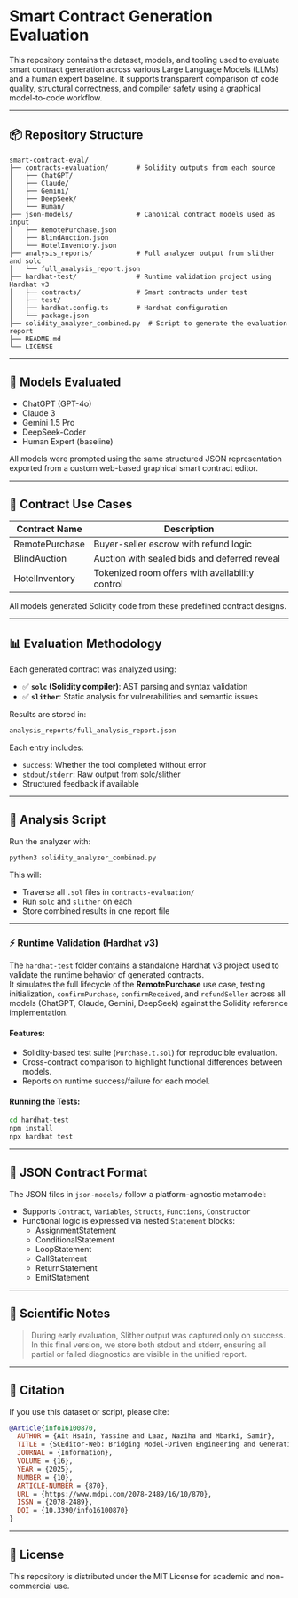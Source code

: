 # Smart Contract Generation Evaluation

This repository contains the dataset, models, and tooling used to evaluate smart contract generation across various Large Language Models (LLMs) and a human expert baseline. It supports transparent comparison of code quality, structural correctness, and compiler safety using a graphical model-to-code workflow.

---

## 📦 Repository Structure

```
smart-contract-eval/
├── contracts-evaluation/       # Solidity outputs from each source
│   ├── ChatGPT/
│   ├── Claude/
│   ├── Gemini/
│   ├── DeepSeek/
│   └── Human/
├── json-models/                # Canonical contract models used as input
│   ├── RemotePurchase.json
│   ├── BlindAuction.json
│   └── HotelInventory.json
├── analysis_reports/           # Full analyzer output from slither and solc
│   └── full_analysis_report.json
├── hardhat-test/               # Runtime validation project using Hardhat v3
│   ├── contracts/              # Smart contracts under test
│   ├── test/                   
│   ├── hardhat.config.ts       # Hardhat configuration
│   └── package.json            
├── solidity_analyzer_combined.py  # Script to generate the evaluation report
├── README.md
└── LICENSE
```

---

## 🧠 Models Evaluated

- ChatGPT (GPT-4o)
- Claude 3
- Gemini 1.5 Pro
- DeepSeek-Coder
- Human Expert (baseline)

All models were prompted using the same structured JSON representation exported from a custom web-based graphical smart contract editor.

---

## 🧱 Contract Use Cases

| Contract Name      | Description                                      |
|--------------------|--------------------------------------------------|
| RemotePurchase     | Buyer-seller escrow with refund logic            |
| BlindAuction       | Auction with sealed bids and deferred reveal     |
| HotelInventory     | Tokenized room offers with availability control  |

All models generated Solidity code from these predefined contract designs.

---

## 📊 Evaluation Methodology

Each generated contract was analyzed using:

- ✅ **`solc` (Solidity compiler)**: AST parsing and syntax validation
- ✅ **`slither`**: Static analysis for vulnerabilities and semantic issues

Results are stored in:
```bash
analysis_reports/full_analysis_report.json
```

Each entry includes:
- `success`: Whether the tool completed without error
- `stdout`/`stderr`: Raw output from solc/slither
- Structured feedback if available

---

## 🧪 Analysis Script

Run the analyzer with:
```bash
python3 solidity_analyzer_combined.py
```

This will:
- Traverse all `.sol` files in `contracts-evaluation/`
- Run `solc` and `slither` on each
- Store combined results in one report file

---

### ⚡ Runtime Validation (Hardhat v3)

The `hardhat-test` folder contains a standalone Hardhat v3 project used to validate the runtime behavior of generated contracts.  
It simulates the full lifecycle of the **RemotePurchase** use case, testing initialization, `confirmPurchase`, `confirmReceived`, and `refundSeller` across all models (ChatGPT, Claude, Gemini, DeepSeek) against the Solidity reference implementation.

#### Features:
- Solidity-based test suite (`Purchase.t.sol`) for reproducible evaluation.
- Cross-contract comparison to highlight functional differences between models.
- Reports on runtime success/failure for each model.

#### Running the Tests:
```bash
cd hardhat-test
npm install
npx hardhat test
```
---

## 📐 JSON Contract Format

The JSON files in `json-models/` follow a platform-agnostic metamodel:
- Supports `Contract`, `Variables`, `Structs`, `Functions`, `Constructor`
- Functional logic is expressed via nested `Statement` blocks:
  - AssignmentStatement
  - ConditionalStatement
  - LoopStatement
  - CallStatement
  - ReturnStatement
  - EmitStatement

---

## 🔬 Scientific Notes

> During early evaluation, Slither output was captured only on success. In this final version, we store both stdout and stderr, ensuring all partial or failed diagnostics are visible in the unified report.

---

## 🧾 Citation

If you use this dataset or script, please cite:
```bibtex
@Article{info16100870,
  AUTHOR = {Ait Hsain, Yassine and Laaz, Naziha and Mbarki, Samir},
  TITLE = {SCEditor-Web: Bridging Model-Driven Engineering and Generative AI for Smart Contract Development},
  JOURNAL = {Information},
  VOLUME = {16},
  YEAR = {2025},
  NUMBER = {10},
  ARTICLE-NUMBER = {870},
  URL = {https://www.mdpi.com/2078-2489/16/10/870},
  ISSN = {2078-2489},
  DOI = {10.3390/info16100870}
}
```

---

## 📄 License

This repository is distributed under the MIT License for academic and non-commercial use.
